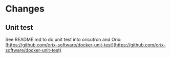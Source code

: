 # Changes

## Unit test

See README.md to do unit test into oricutron and Orix: [https://github.com/orix-software/docker-unit-test](https://github.com/orix-software/docker-unit-test)
